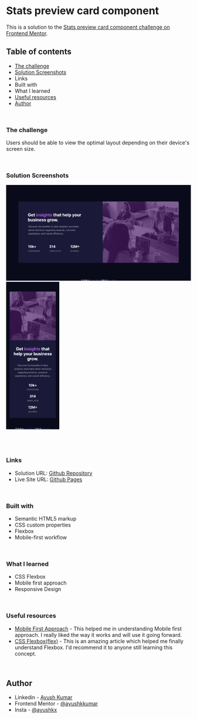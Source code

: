 # Stats preview card component

This is a solution to the [Stats preview card component challenge on Frontend Mentor](https://www.frontendmentor.io/challenges/stats-preview-card-component-8JqbgoU62).

## Table of contents
- [The challenge](https://www.frontendmentor.io/challenges/stats-preview-card-component-8JqbgoU62)
- [Solution Screenshots](https://github.com/ayushkkumar/FM1-Stats-Preview-Card_Component/tree/main/Solution)
- Links
- Built with
- What I learned
- [Useful resources](https://zellwk.com/blog/how-to-write-mobile-first-css/)
- [Author](https://www.linkedin.com/in/ayush-kumar-3717b3215/)

<br>

### The challenge

Users should be able to view the optimal layout depending on their device's screen size.

<br>

### Solution Screenshots

<img src="./Solution/DesktopSolution.png" alt="drawing" width="777">
<img src="./Solution/MobileSolution.png" alt="drawing" width="145">

<br><br>

### Links

- Solution URL: [Github Repository](https://github.com/ayushkkumar/FM1-Stats-Preview-Card_Component)
- Live Site URL: [Github Pages](https://ayushkkumar.github.io/FM1-Stats-Preview-Card_Component/)

<br>

### Built with

- Semantic HTML5 markup
- CSS custom properties
- Flexbox
- Mobile-first workflow

<br>

### What I learned

- CSS Flexbox
- Mobile first approach
- Responsive Design

<br>

### Useful resources

- [Mobile First Approach](https://zellwk.com/blog/how-to-write-mobile-first-css/) - This helped me in understanding Mobile first approach. I really liked the way it works and will use it going forward.
- [CSS Flexbox(flex)](https://www.w3schools.com/css/css3_flexbox.asp) - This is an amazing article which helped me finally understand Flexbox. I'd recommend it to anyone still learning this concept.

<br>

## Author

- Linkedin - [Ayush Kumar](https://www.linkedin.com/in/ayush-kumar-3717b3215/)
- Frontend Mentor - [@ayushkkumar](https://www.frontendmentor.io/profile/ayushkkumar)
- Insta - [@ayushkx](https://www.instagram.com/ayushkx)


